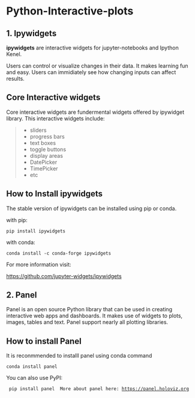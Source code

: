 # Python-Interactive-plots
## 1. Ipywidgets
**ipywidgets** are interactive widgets for jupyter-notebooks and Ipython Kenel.

Users can control or visualize changes in their data.
It makes learning fun and easy. Users can immidiately see how changing inputs can affect results.


## Core Interactive widgets

Core interactive widgets are fundermental widgets offered by ipywidget library.
This interactive widgets include:

>- sliders
>- progress bars
>- text boxes
>- toggle buttons
>- display areas
>- DatePicker
>- TimePicker
>- etc

## How to Install ipywidgets

The stable version of ipywidgets can be installed using pip or conda.

with pip:

<code>pip install ipywidgets</code>

with conda:

<code>conda install -c conda-forge ipywidgets</code>

For more information visit:

https://github.com/jupyter-widgets/ipywidgets
## 2. Panel
Panel is an open source Python library that can be used in creating interactive web apps and dashboards. It makes use of widgets to plots, images, tables and text.
Panel support nearly all plotting libraries.


## How to install Panel
It is reconmmended to installl panel using conda command

<code>conda install panel</code>

You can also use PyPI:

<code> pip install panel </panel>
More about panel here: https://panel.holoviz.org





